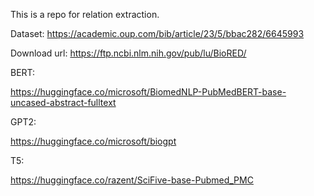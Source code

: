This is a repo for relation extraction.

Dataset: https://academic.oup.com/bib/article/23/5/bbac282/6645993

Download url: https://ftp.ncbi.nlm.nih.gov/pub/lu/BioRED/

BERT: 

https://huggingface.co/microsoft/BiomedNLP-PubMedBERT-base-uncased-abstract-fulltext

GPT2:

https://huggingface.co/microsoft/biogpt

T5:

https://huggingface.co/razent/SciFive-base-Pubmed_PMC